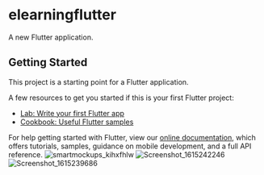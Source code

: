 # elearningflutter

A new Flutter application.

## Getting Started

This project is a starting point for a Flutter application.

A few resources to get you started if this is your first Flutter project:

- [Lab: Write your first Flutter app](https://flutter.dev/docs/get-started/codelab)
- [Cookbook: Useful Flutter samples](https://flutter.dev/docs/cookbook)

For help getting started with Flutter, view our
[online documentation](https://flutter.dev/docs), which offers tutorials,
samples, guidance on mobile development, and a full API reference.
![smartmockups_kihxfhlw](https://user-images.githubusercontent.com/72949361/102291664-44d7f480-3f4c-11eb-9eeb-038ab1e78041.png)
![Screenshot_1615242246](https://user-images.githubusercontent.com/72949361/110538970-54bb3b00-812d-11eb-9ca1-c083b048bfb2.png)
![Screenshot_1615239686](https://user-images.githubusercontent.com/72949361/110539577-1b36ff80-812e-11eb-8e15-ab17c53ef6bf.png)


